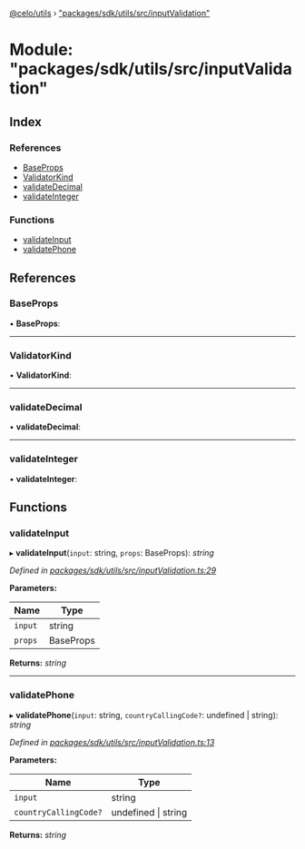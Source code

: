 [@celo/utils](../README.md) › ["packages/sdk/utils/src/inputValidation"](_packages_sdk_utils_src_inputvalidation_.md)

# Module: "packages/sdk/utils/src/inputValidation"

## Index

### References

* [BaseProps](_packages_sdk_utils_src_inputvalidation_.md#baseprops)
* [ValidatorKind](_packages_sdk_utils_src_inputvalidation_.md#validatorkind)
* [validateDecimal](_packages_sdk_utils_src_inputvalidation_.md#validatedecimal)
* [validateInteger](_packages_sdk_utils_src_inputvalidation_.md#validateinteger)

### Functions

* [validateInput](_packages_sdk_utils_src_inputvalidation_.md#validateinput)
* [validatePhone](_packages_sdk_utils_src_inputvalidation_.md#validatephone)

## References

###  BaseProps

• **BaseProps**:

___

###  ValidatorKind

• **ValidatorKind**:

___

###  validateDecimal

• **validateDecimal**:

___

###  validateInteger

• **validateInteger**:

## Functions

###  validateInput

▸ **validateInput**(`input`: string, `props`: BaseProps): *string*

*Defined in [packages/sdk/utils/src/inputValidation.ts:29](https://github.com/celo-org/celo-monorepo/blob/master/packages/sdk/utils/src/inputValidation.ts#L29)*

**Parameters:**

Name | Type |
------ | ------ |
`input` | string |
`props` | BaseProps |

**Returns:** *string*

___

###  validatePhone

▸ **validatePhone**(`input`: string, `countryCallingCode?`: undefined | string): *string*

*Defined in [packages/sdk/utils/src/inputValidation.ts:13](https://github.com/celo-org/celo-monorepo/blob/master/packages/sdk/utils/src/inputValidation.ts#L13)*

**Parameters:**

Name | Type |
------ | ------ |
`input` | string |
`countryCallingCode?` | undefined &#124; string |

**Returns:** *string*
